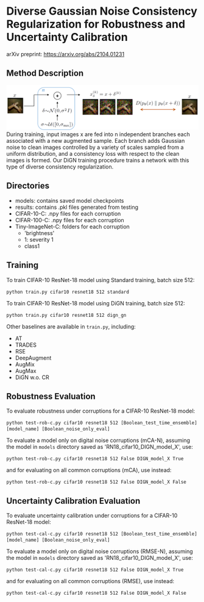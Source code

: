 # Diverse Gaussian Noise Consistency Regularization for Robustness and Uncertainty Calibration

arXiv preprint: https://arxiv.org/abs/2104.01231

## Method Description
![](images/DiGN_concept.png)
During training, input images x are fed into n independent branches each associated with a new augmented sample. Each branch adds Gaussian noise to clean images controlled by a variety of scales sampled from a uniform distribution, and a consistency loss with respect to the clean images is formed. Our DiGN training procedure trains a network with this type of diverse consistency regularization.

## Directories
- models: contains saved model checkpoints
- results: contains .pkl files generated from testing
- CIFAR-10-C: .npy files for each corruption
- CIFAR-100-C: .npy files for each corruption
- Tiny-ImageNet-C: folders for each corruption
  - 'brightness'
   - 1: severity 1
    - class1

## Training
To train CIFAR-10 ResNet-18 model using Standard training, batch size 512:

```
python train.py cifar10 resnet18 512 standard
```

To train CIFAR-10 ResNet-18 model using DiGN training, batch size 512:

```
python train.py cifar10 resnet18 512 dign_gn
```

Other baselines are available in `train.py`, including:
- AT
- TRADES
- RSE
- DeepAugment
- AugMix
- AugMax
- DiGN w.o. CR


## Robustness Evaluation
To evaluate robustness under corruptions for a CIFAR-10 ResNet-18 model:

```
python test-rob-c.py cifar10 resnet18 512 [Boolean_test_time_ensemble] [model_name] [Boolean_noise_only_eval]
```

To evaluate a model only on digital noise corruptions (mCA-N), assuming the model in `models` directory saved as 'RN18_cifar10_DIGN_model_X', use:

```
python test-rob-c.py cifar10 resnet18 512 False DIGN_model_X True
```

and for evaluating on all common corruptions (mCA), use instead:

```
python test-rob-c.py cifar10 resnet18 512 False DIGN_model_X False
```

## Uncertainty Calibration Evaluation
To evaluate uncertainty calibration under corruptions for a CIFAR-10 ResNet-18 model:

```
python test-cal-c.py cifar10 resnet18 512 [Boolean_test_time_ensemble] [model_name] [Boolean_noise_only_eval]
```

To evaluate a model only on digital noise corruptions (RMSE-N), assuming the model in `models` directory saved as 'RN18_cifar10_DIGN_model_X', use:

```
python test-cal-c.py cifar10 resnet18 512 False DIGN_model_X True
```

and for evaluating on all common corruptions (RMSE), use instead:

```
python test-cal-c.py cifar10 resnet18 512 False DIGN_model_X False
```
